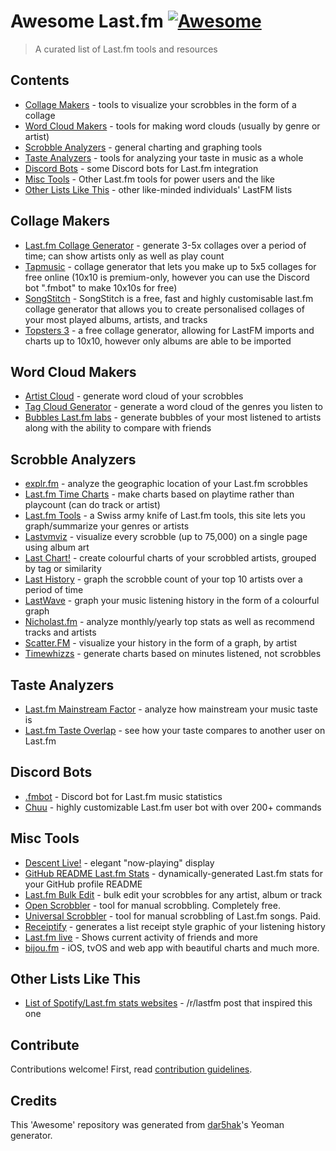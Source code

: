 # Awesome Last.fm [![Awesome](https://awesome.re/badge.svg)](https://awesome.re)

> A curated list of Last.fm tools and resources

## Contents

- [Collage Makers](#collage-makers) - tools to visualize your scrobbles in the form of a collage
- [Word Cloud Makers](#word-cloud-makers) - tools for making word clouds (usually by genre or artist)
- [Scrobble Analyzers](#scrobble-analyzers) - general charting and graphing tools
- [Taste Analyzers](#taste-analyzers) - tools for analyzing your taste in music as a whole
- [Discord Bots](#discord-bots) - some Discord bots for Last.fm integration
- [Misc Tools](#misc-tools) - Other Last.fm tools for power users and the like
- [Other Lists Like This](#other-lists-like-this) - other like-minded individuals' LastFM lists

## Collage Makers

- [Last.fm Collage Generator](https://www.nsfcd.com/lastfm/) - generate 3-5x
  collages over a period of time; can show artists only as well as play count
- [Tapmusic](https://www.tapmusic.net/) - collage generator that lets you make
  up to 5x5 collages for free online (10x10 is premium-only, however you can use
  the Discord bot ".fmbot" to make 10x10s for free)
- [SongStitch](https://songstitch.art/) - SongStitch is a free, fast and highly customisable last.fm
  collage generator that allows you to create personalised collages of your most played albums, artists, and tracks
- [Topsters 3](https://topsters.org/) - a free collage generator, allowing for LastFM imports and charts up to 10x10, however only albums are able to be imported

## Word Cloud Makers

- [Artist Cloud](http://lastfm.dontdrinkandroot.net/) - generate word cloud of
  your scrobbles
- [Tag Cloud Generator](https://tagcloud.joshuarainbow.co.uk/) - generate a
  word cloud of the genres you listen to
- [Bubbles Last.fm labs](https://www.last.fm/labs/bubbles) - generate bubbles of your most listened to artists along with the ability to compare with friends

## Scrobble Analyzers

- [explr.fm](https://mold.github.io/explr/) - analyze the geographic location
  of your Last.fm scrobbles
- [Last.fm Time Charts](https://pmcdonough8133.github.io/last.timer/) - make
  charts based on playtime rather than playcount (can do track or artist)
- [Last.fm Tools](https://nroutasuo.github.io/lastfm-vis/) - a Swiss army knife
  of Last.fm tools, this site lets you graph/summarize your genres or artists
- [Lastvmviz](https://lastfmviz.netlify.app/) - visualize every scrobble
  (up to 75,000) on a single page using album art
- [Last Chart!](http://www.lastchart.com.s3-website-us-east-1.amazonaws.com/) -
  create colourful charts of your scrobbled artists, grouped by tag or similarity
- [Last History](https://anhuynh.github.io/last-history/) - graph the scrobble
  count of your top 10 artists over a period of time
- [LastWave](https://savas.ca/lastwave/) - graph your music listening history
  in the form of a colourful graph
- [Nicholast.fm](https://nicholast.fm/) - analyze monthly/yearly top stats as
  well as recommend tracks and artists
- [Scatter.FM](https://scatterfm.markhansen.co.nz/) - visualize your history in
  the form of a graph, by artist
- [Timewhizzs](https://timewhizzs.net/) - generate charts based on minutes
  listened, not scrobbles

## Taste Analyzers

- [Last.fm Mainstream Factor](https://mainstream.ghan.nl/) - analyze how
  mainstream your music taste is
- [Last.fm Taste Overlap](https://7x11x13.xyz/last-fm-overlap/) - see how your taste compares
  to another user on Last.fm

## Discord Bots

- [.fmbot](https://fmbot.xyz/) - Discord bot for Last.fm music statistics
- [Chuu](https://github.com/ishwi/Chuu) - highly customizable Last.fm user bot
  with over 200+ commands

## Misc Tools

- [Descent Live!](https://descent.live/now) - elegant "now-playing" display
- [GitHub README Last.fm Stats](https://github.com/rafaelwi/github-readme-lastfm-stats) -
  dynamically-generated Last.fm stats for your GitHub profile README
- [Last.fm Bulk Edit](https://github.com/RudeySH/lastfm-bulk-edit) - bulk edit
  your scrobbles for any artist, album or track
- [Open Scrobbler](https://openscrobbler.com/) - tool for manual scrobbling.
  Completely free.
- [Universal Scrobbler](https://www.universalscrobbler.com/) - tool for manual
  scrobbling of Last.fm songs. Paid.
- [Receiptify](https://receiptify.herokuapp.com/) - generates a list receipt style graphic of your listening history
- [Last.fm live](https://lastfm.live/) - Shows current activity of friends and more
- [bijou.fm](https://www.bijou.fm/) - iOS, tvOS and web app with beautiful charts and much more.

## Other Lists Like This

- [List of Spotify/Last.fm stats websites](https://www.reddit.com/r/lastfm/comments/htzomy/list_of_spotifylastfm_stats_websites_and_not_just/) - /r/lastfm post that inspired this one

## Contribute

Contributions welcome! First, read [contribution guidelines](contributing.md).

## Credits

This 'Awesome' repository was generated from
[dar5hak](https://github.com/dar5hak/generator-awesome-list)'s Yeoman generator.
